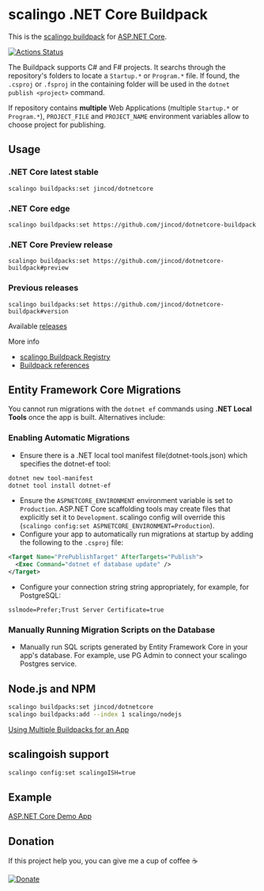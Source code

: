 # scalingo .NET Core Buildpack


This is the [scalingo buildpack](https://devcenter.scalingo.com/articles/buildpacks) for [ASP.NET Core](https://docs.microsoft.com/en-us/aspnet/core/).

[![Actions Status](https://github.com/jincod/dotnetcore-buildpack/workflows/main/badge.svg)](https://github.com/jincod/dotnetcore-buildpack/actions)

The Buildpack supports C# and F# projects. It searchs through the repository's folders to locate a `Startup.*` or `Program.*` file. If found, the `.csproj` or `.fsproj` in the containing folder will be used in the `dotnet publish <project>` command.

If repository contains **multiple** Web Applications (multiple `Startup.*` or `Program.*`), `PROJECT_FILE` and `PROJECT_NAME` environment variables allow to choose project for publishing.

## Usage

### .NET Core latest stable

```
scalingo buildpacks:set jincod/dotnetcore
```

### .NET Core edge

```
scalingo buildpacks:set https://github.com/jincod/dotnetcore-buildpack
```

### .NET Core Preview release

```
scalingo buildpacks:set https://github.com/jincod/dotnetcore-buildpack#preview
```

### Previous releases

```
scalingo buildpacks:set https://github.com/jincod/dotnetcore-buildpack#version
```

Available [releases](https://github.com/jincod/dotnetcore-buildpack/releases)

More info

- [scalingo Buildpack Registry](https://devcenter.scalingo.com/articles/buildpack-registry)
- [Buildpack references](https://devcenter.scalingo.com/articles/buildpacks#buildpack-references)

## Entity Framework Core Migrations

You cannot run migrations with the `dotnet ef` commands using **.NET Local Tools** once the app is built. Alternatives include:

### Enabling Automatic Migrations

- Ensure there is a .NET local tool manifest file(dotnet-tools.json) which specifies the dotnet-ef tool:

```bash
dotnet new tool-manifest
dotnet tool install dotnet-ef
```

- Ensure the `ASPNETCORE_ENVIRONMENT` environment variable is set to `Production`. ASP.NET Core scaffolding tools may create files that explicitly set it to `Development`. scalingo config will override this (`scalingo config:set ASPNETCORE_ENVIRONMENT=Production`).
- Configure your app to automatically run migrations at startup by adding the following to the `.csproj` file:

```xml
<Target Name="PrePublishTarget" AfterTargets="Publish">
  <Exec Command="dotnet ef database update" />
</Target>
```

- Configure your connection string string appropriately, for example, for PostgreSQL:

`sslmode=Prefer;Trust Server Certificate=true`

### Manually Running Migration Scripts on the Database

- Manually run SQL scripts generated by Entity Framework Core in your app's database. For example, use PG Admin to connect your scalingo Postgres service.

## Node.js and NPM

```bash
scalingo buildpacks:set jincod/dotnetcore
scalingo buildpacks:add --index 1 scalingo/nodejs
```

[Using Multiple Buildpacks for an App](https://devcenter.scalingo.com/articles/using-multiple-buildpacks-for-an-app)

## scalingoish support

```bash
scalingo config:set scalingoISH=true
```

## Example

[ASP.NET Core Demo App](https://github.com/jincod/AspNet5DemoApp)

## Donation

If this project help you, you can give me a cup of coffee ☕

[![Donate](https://img.shields.io/badge/Donate-PayPal-green.svg)](https://www.paypal.me/jincod/5)
